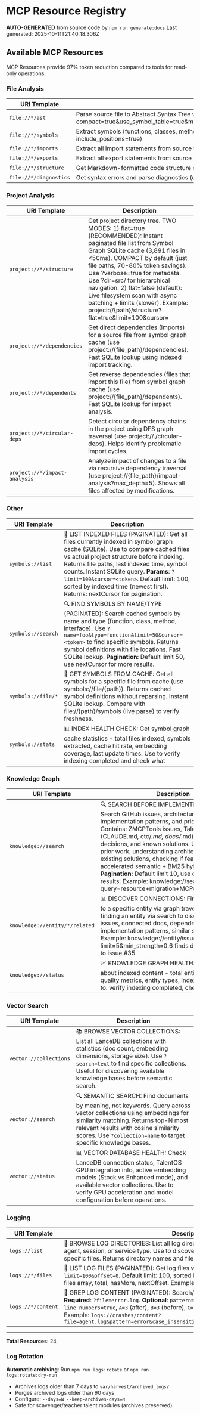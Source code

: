 # MCP Resource Registry

**AUTO-GENERATED** from source code by `npm run generate:docs`
Last generated: 2025-10-11T21:40:18.306Z

## Available MCP Resources

MCP Resources provide 97% token reduction compared to tools for read-only operations.

### File Analysis

| URI Template | Description |
|--------------|-------------|
| `file://*/ast` | Parse source file to Abstract Syntax Tree with token optimization (use file://{path}/ast?compact=true&use_symbol_table=true&max_depth=3&include_semantic_hash=false&omit_redundant_text=true) |
| `file://*/symbols` | Extract symbols (functions, classes, methods, interfaces) from source file (use file://{path}/symbols?include_positions=true) |
| `file://*/imports` | Extract all import statements from source file (use file://{path}/imports) |
| `file://*/exports` | Extract all export statements from source file (use file://{path}/exports) |
| `file://*/structure` | Get Markdown-formatted code structure outline (use file://{path}/structure) |
| `file://*/diagnostics` | Get syntax errors and parse diagnostics (use file://{path}/diagnostics) |

### Project Analysis

| URI Template | Description |
|--------------|-------------|
| `project://*/structure` | Get project directory tree. TWO MODES: 1) flat=true (RECOMMENDED): Instant paginated file list from Symbol Graph SQLite cache (3,891 files in <50ms). COMPACT by default (just file paths, 70-80% token savings). Use ?verbose=true for metadata. Use ?dir=src/ for hierarchical navigation. 2) flat=false (default): Live filesystem scan with async batching + limits (slower). Example: project://{path}/structure?flat=true&limit=100&cursor=<token> |
| `project://*/dependencies` | Get direct dependencies (imports) for a source file from symbol graph cache (use project://{file_path}/dependencies). Fast SQLite lookup using indexed import tracking. |
| `project://*/dependents` | Get reverse dependencies (files that import this file) from symbol graph cache (use project://{file_path}/dependents). Fast SQLite lookup for impact analysis. |
| `project://*/circular-deps` | Detect circular dependency chains in the project using DFS graph traversal (use project://./circular-deps). Helps identify problematic import cycles. |
| `project://*/impact-analysis` | Analyze impact of changes to a file via recursive dependency traversal (use project://{file_path}/impact-analysis?max_depth=5). Shows all files affected by modifications. |

### Other

| URI Template | Description |
|--------------|-------------|
| `symbols://list` | 📂 LIST INDEXED FILES (PAGINATED): Get all files currently indexed in symbol graph cache (SQLite). Use to compare cached files vs actual project structure before indexing. Returns file paths, last indexed time, symbol counts. Instant SQLite query. **Params**: `?limit=100&cursor=<token>`. Default limit: 100, sorted by indexed time (newest first). Returns: nextCursor for pagination. |
| `symbols://search` | 🔍 FIND SYMBOLS BY NAME/TYPE (PAGINATED): Search cached symbols by name and type (function, class, method, interface). Use `?name=foo&type=function&limit=50&cursor=<token>` to find specific symbols. Returns symbol definitions with file locations. Fast SQLite lookup. **Pagination**: Default limit 50, use nextCursor for more results. |
| `symbols://file/*` | 📄 GET SYMBOLS FROM CACHE: Get all symbols for a specific file from cache (use symbols://file/{path}). Returns cached symbol definitions without reparsing. Instant SQLite lookup. Compare with file://{path}/symbols (live parse) to verify freshness. |
| `symbols://stats` | 📊 INDEX HEALTH CHECK: Get symbol graph cache statistics - total files indexed, symbols extracted, cache hit rate, embedding coverage, last update times. Use to verify indexing completed and check what |

### Knowledge Graph

| URI Template | Description |
|--------------|-------------|
| `knowledge://search` | 🔍 SEARCH BEFORE IMPLEMENTING (PAGINATED): Search GitHub issues, architecture docs, implementation patterns, and prior solutions. Contains: ZMCPTools issues, TalentOS architecture (CLAUDE.md, etc/*.md, docs/*.md), design decisions, and known solutions. Use for: finding prior work, understanding architecture, discovering existing solutions, checking if feature exists. GPU-accelerated semantic + BM25 hybrid search. **Pagination**: Default limit 10, use cursor for more results. Example: knowledge://search?query=resource+migration+MCP&limit=10&cursor=<token> |
| `knowledge://entity/*/related` | 📊 DISCOVER CONNECTIONS: Find entities related to a specific entity via graph traversal. Use after finding an entity via search to discover: related issues, connected docs, dependency chains, implementation patterns, similar solutions. Example: knowledge://entity/issue-35/related?limit=5&min_strength=0.6 finds docs/issues related to issue #35 |
| `knowledge://status` | 📈 KNOWLEDGE GRAPH HEALTH: Get statistics about indexed content - total entities, relationships, quality metrics, entity types, index freshness. Use to: verify indexing completed, check what |

### Vector Search

| URI Template | Description |
|--------------|-------------|
| `vector://collections` | 📚 BROWSE VECTOR COLLECTIONS: List all LanceDB collections with statistics (doc count, embedding dimensions, storage size). Use `?search=text` to find specific collections. Useful for discovering available knowledge bases before semantic search. |
| `vector://search` | 🔍 SEMANTIC SEARCH: Find documents by meaning, not keywords. Query across vector collections using embeddings for similarity matching. Returns top-N most relevant results with cosine similarity scores. Use `?collection=name` to target specific knowledge bases. |
| `vector://status` | 📊 VECTOR DATABASE HEALTH: Check LanceDB connection status, TalentOS GPU integration info, active embedding models (Stock vs Enhanced mode), and available vector collections. Use to verify GPU acceleration and model configuration before operations. |

### Logging

| URI Template | Description |
|--------------|-------------|
| `logs://list` | 📂 BROWSE LOG DIRECTORIES: List all log directories in ~/.mcptools/logs/ organized by agent, session, or service type. Use to discover available logs before drilling down to specific files. Returns directory names and file counts. |
| `logs://*/files` | 📄 LIST LOG FILES (PAGINATED): Get log files with pagination. **Params**: `?limit=100&offset=0`. Default limit: 100, sorted by modified time (newest first). Returns: files array, total, hasMore, nextOffset. Example: `logs://crashes/files?limit=50&offset=0` |
| `logs://*/content` | 📖 GREP LOG CONTENT (PAGINATED): Search/filter log content with regex + pagination. **Required**: `?file=error.log`. **Optional**: `pattern=CUDA` (regex), `case_insensitive=true`, `line_numbers=true`, `A=3` (after), `B=3` (before), `C=3` (context), `limit=1000`, `offset=0`. Example: `logs://crashes/content?file=agent.log&pattern=error&case_insensitive=true&line_numbers=true&C=2&limit=100` |

---

**Total Resources**: 24

### Log Rotation

**Automatic archiving**: Run `npm run logs:rotate` or `npm run logs:rotate:dry-run`
- Archives logs older than 7 days to `var/harvest/archived_logs/`
- Purges archived logs older than 90 days
- Configure: `--days=N --keep-archives-days=N`
- Safe for scavenger/teacher talent modules (archives preserved)
